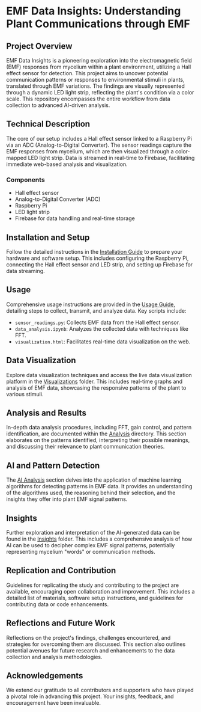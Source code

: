 # EMF Data Insights: Understanding Plant Communications through EMF

## Project Overview

EMF Data Insights is a pioneering exploration into the electromagnetic field (EMF) responses from mycelium within a plant environment, utilizing a Hall effect sensor for detection. This project aims to uncover potential communication patterns or responses to environmental stimuli in plants, translated through EMF variations. The findings are visually represented through a dynamic LED light strip, reflecting the plant's condition via a color scale. This repository encompasses the entire workflow from data collection to advanced AI-driven analysis.

## Technical Description

The core of our setup includes a Hall effect sensor linked to a Raspberry Pi via an ADC (Analog-to-Digital Converter). The sensor readings capture the EMF responses from mycelium, which are then visualized through a color-mapped LED light strip. Data is streamed in real-time to Firebase, facilitating immediate web-based analysis and visualization.

### Components

- Hall effect sensor
- Analog-to-Digital Converter (ADC)
- Raspberry Pi
- LED light strip
- Firebase for data handling and real-time storage

## Installation and Setup

Follow the detailed instructions in the [Installation Guide](/EMFDataInsights/data_collection/EMFDataInsights_Setup_Guide.ipynb) to prepare your hardware and software setup. This includes configuring the Raspberry Pi, connecting the Hall effect sensor and LED strip, and setting up Firebase for data streaming.

## Usage

Comprehensive usage instructions are provided in the [Usage Guide](/EMFDataInsights/data_collection/readme.md), detailing steps to collect, transmit, and analyze data. Key scripts include:

- `sensor_readings.py`: Collects EMF data from the Hall effect sensor.
- `data_analysis.ipynb`: Analyzes the collected data with techniques like FFT.
- `visualization.html`: Facilitates real-time data visualization on the web.

## Data Visualization

Explore data visualization techniques and access the live data visualization platform in the [Visualizations](/EMFDataInsights/visualization/readme.md) folder. This includes real-time graphs and analysis of EMF data, showcasing the responsive patterns of the plant to various stimuli.

## Analysis and Results

In-depth data analysis procedures, including FFT, gain control, and pattern identification, are documented within the [Analysis](/EMFDataInsights/data_analysis/readme.md) directory. This section elaborates on the patterns identified, interpreting their possible meanings, and discussing their relevance to plant communication theories.

## AI and Pattern Detection

The [AI Analysis](/EMFDataInsights/ai_analysis/readme.md) section delves into the application of machine learning algorithms for detecting patterns in EMF data. It provides an understanding of the algorithms used, the reasoning behind their selection, and the insights they offer into plant EMF signal patterns.

## Insights

Further exploration and interpretation of the AI-generated data can be found in the [Insights](/EMFDataInsights/insights/readme.md) folder. This includes a comprehensive analysis of how AI can be used to decipher complex EMF signal patterns, potentially representing mycelium "words" or communication methods.

## Replication and Contribution

Guidelines for replicating the study and contributing to the project are available, encouraging open collaboration and improvement. This includes a detailed list of materials, software setup instructions, and guidelines for contributing data or code enhancements.

## Reflections and Future Work

Reflections on the project's findings, challenges encountered, and strategies for overcoming them are discussed. This section also outlines potential avenues for future research and enhancements to the data collection and analysis methodologies.

## Acknowledgements

We extend our gratitude to all contributors and supporters who have played a pivotal role in advancing this project. Your insights, feedback, and encouragement have been invaluable.

